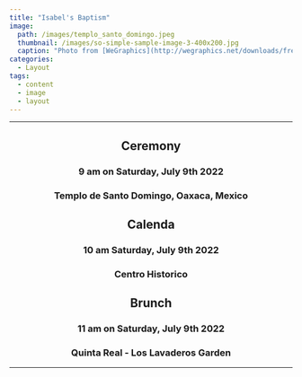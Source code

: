 ```yaml
---
title: "Isabel's Baptism"
image: 
  path: /images/templo_santo_domingo.jpeg
  thumbnail: /images/so-simple-sample-image-3-400x200.jpg
  caption: "Photo from [WeGraphics](http://wegraphics.net/downloads/free-ultimate-blurred-background-pack/)"
categories:
  - Layout
tags:
  - content
  - image
  - layout
---
```


<hr>
<div style="text-align:center;" > 
  <h2> Ceremony </h2>
 <h3> 9 am on Saturday, July 9th 2022</h3>
 <h3>Templo de Santo Domingo, Oaxaca, Mexico </h3>
  <h2>Calenda</h2>
   <h3> 10 am Saturday, July 9th 2022 </h3>
  <h3> Centro Historico</h3>
 <h2> Brunch </h2>
 <h3> 11 am on Saturday, July 9th 2022 </h3>
 <h3> Quinta Real - Los Lavaderos Garden</h3>
</div>
<hr>
<br>

